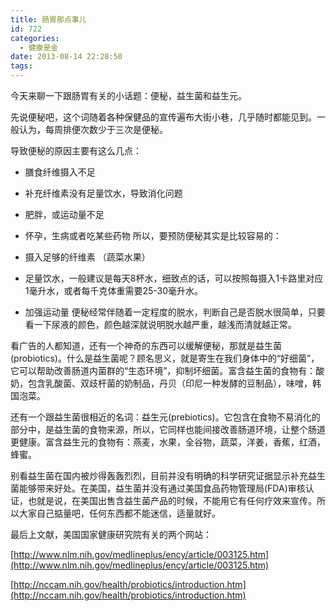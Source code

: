 ```yaml
---
title: 肠胃那点事儿
id: 722
categories:
  - 健康是金
date: 2013-08-14 22:28:50
tags:
---
```


今天来聊一下跟肠胃有关的小话题：便秘，益生菌和益生元。

先说便秘吧，这个词随着各种保健品的宣传遍布大街小巷，几乎随时都能见到。一般认为，每周排便次数少于三次是便秘。

导致便秘的原因主要有这么几点：

*   膳食纤维摄入不足
*   补充纤维素没有足量饮水，导致消化问题
*   肥胖，或运动量不足
*   怀孕，生病或者吃某些药物
所以，要预防便秘其实是比较容易的：

*   摄入足够的纤维素 （蔬菜水果）
*   足量饮水，一般建议是每天8杯水，细致点的话，可以按照每摄入1卡路里对应1毫升水，或者每千克体重需要25-30毫升水。
*   加强运动量
便秘经常伴随着一定程度的脱水，判断自己是否脱水很简单，只要看一下尿液的颜色，颜色越深就说明脱水越严重，越浅而清就越正常。

看广告的人都知道，还有一个神奇的东西可以缓解便秘，那就是益生菌(probiotics)。什么是益生菌呢？顾名思义，就是寄生在我们身体中的“好细菌”，它可以帮助改善肠道内菌群的“生态环境”，抑制坏细菌。富含益生菌的食物有：酸奶，包含乳酸菌、双歧杆菌的奶制品，丹贝（印尼一种发酵的豆制品），味噌，韩国泡菜。

还有一个跟益生菌很相近的名词：益生元(prebiotics)。它包含在食物不易消化的部分中，是益生菌的食物来源，所以，它同样也能间接改善肠道环境，让整个肠道更健康。富含益生元的食物有：燕麦，水果，全谷物，蔬菜，洋姜，香蕉，红酒，蜂蜜。

别看益生菌在国内被炒得轰轰烈烈，目前并没有明确的科学研究证据显示补充益生菌能够带来好处。在美国，益生菌并没有通过美国食品药物管理局(FDA)审核认证，也就是说，在美国出售含益生菌产品的时候，不能用它有任何疗效来宣传。所以大家自己掂量吧，任何东西都不能迷信，适量就好。

最后上文献，美国国家健康研究院有关的两个网站：

[http://www.nlm.nih.gov/medlineplus/ency/article/003125.htm](http://www.nlm.nih.gov/medlineplus/ency/article/003125.htm)

[http://nccam.nih.gov/health/probiotics/introduction.htm](http://nccam.nih.gov/health/probiotics/introduction.htm)